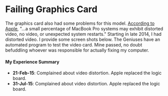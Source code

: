 # Failing Graphics Card

The graphics card also had some problems for this model. [According to Apple](https://www.apple.com/support/macbookpro-videoissues/), "...a small percentage of MacBook Pro systems may exhibit distorted video, no video, or unexpected system restarts." Starting in late 2014, I had distorted video. I provide some screen shots below. The Geniuses have an automated program to test the video card. Mine passed, no doubt befuddling whoever was responsible for actually fixing my computer. 

#### My Experience Summary

- **21-Feb-15**: Complained about video distortion. Apple replaced the logic board.
- **31-Jul-15**: Complained about video distortion. Apple replaced the logic board.
